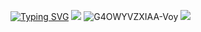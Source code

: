 <a href="https://git.io/typing-svg"><img src="https://readme-typing-svg.demolab.com?font=Playfair+Display&pause=1000&color=000000&width=435&lines=%3E+i+may+be+paranoid%2C+but+not+an+android" alt="Typing SVG" /></a>
![](https://komarev.com/ghpvc/?username=mirashiny&color=blueviolet)
![G4OWYVZXIAA-Voy](https://github.com/user-attachments/assets/708dd393-58ec-4f30-ae1d-2d58e7736cde)
![](https://steam-current-game.vercel.app/api/?steamids=76561199108067767)

